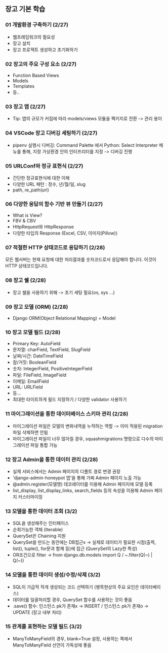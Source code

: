 ## 장고 기본 학습
### 01 개발환경 구축하기 (2/27)
- 웹프레임워크의 필요성
- 장고 설치
- 장고 프로젝트 생성하고 초기화하기

### 02 장고의 주요 구성 요소 (2/27)
- Function Based Views
- Models
- Templates
- 등..

### 03 장고 앱 (2/27)
- Tip: 앱의 규모가 커짐에 따라 models/views 모듈을 팩키지로 전환 -> 관리 용이

### 04 VSCode 장고 디버깅 세팅하기 (2/27)
- pipenv 실행시 디버깅: Command Palette 에서 Python: Select Interpreter 메뉴를 통해, 지정 가상환경 안의 인터프리터를 지정 -> 디버깅 진행

### 05 URLConf와 정규 표현식 (2/27)
- 간단한 정규표현식에 대한 이해
- 다양한 URL 패턴 : 정수, 년/월/일, slug
- path, re_path(url)

### 06 다양한 응답의 함수 기반 뷰 만들기 (2/27)
- What is View?
- FBV & CBV
- HttpRequest와 HttpResponse
- 다양한 타입의 Response (Excel, CSV, 이미지(Pillow))

### 07 적절한 HTTP 상태코드로 응답하기 (2/28)
모든 웹서버는 현재 요청에 대한 처리결과를 숫자코드로서 응답해야 합니다. 이것이 HTTP 상태코드입니다.

### 08 장고 쉘 (2/28)
- 장고 쉘을 사용하기 위해 -> 초기 세팅 필요(os, sys ...)

### 09 장고 모델 (ORM) (2/28)
- Django ORM(Object Relational Mapping) = Model 

### 10 장고 모델 필드 (2/28)
- Primary Key: AutoField
- 문자열: charField, TextField, SlugField
- 날짜/시간: DateTimeField
- 참/거짓: BooleanField
- 숫자: IntegerField, PositiveIntegerField
- 파일: FileField, ImageField
- 이메일: EmailField
- URL: URLField
- 등...
- 최대한 타이트하게 필드 지정하기 / 다양한 validator 사용하기

### 11 마이그레이션을 통한 데이터베이스 스키마 관리 (2/28)
- 마이그레이션 파일은 모델의 변화내역을 누적하는 역할 -> 이미 적용된 migration 파일 삭제하면 안됨
- 마이그레이션 파일이 너무 많아질 경우, squashmigrations 명령으로 다수의 마이그레이션 파일 통합 가능

### 12 장고 Admin을 통한 데이터 관리 (2/28)
- 실제 서비스에서는 Admin 페이지의 디폴트 경로 변경 권장
- 'django-admin-honeypot 앱'을 통해 가짜 Admin 페이지 노출 가능
- @admin.register(모델명) 데코레이터를 이용해 Admin 페이지에 모델 등록
- list_display, list_display_links, search_fields 등의 속성을 이용해 Admin 페이지 커스터마이징

### 13 모델을 통한 데이터 조회 (3/2)
- SQL을 생성해주는 인터페이스
- 순회가능한 객체 (Iterable)
- QuerySet은 Chaining 지원
- QuerySet을 만드는 동안에는 DB접근x -> 실제로 데이터가 필요한 시점(출력, list(), tuple(), for문과 함께 등)에 접근 (QuerySet의 Lazy한 특성)
- OR조건으로 filter -> from django.db.models import Q / ~.filter(Q(~) | Q(~))

### 14 모델을 통한 데이터 생성/수정/삭제 (3/2)
- SQL이 가급적 적게 생성되는 코드 선택하기 (병목현상의 주요 요인은 데이터베이스)
- 데이터를 일괄처리할 경우, QuerySet 함수를 사용하는 것이 좋음
- .save() 함수: 인스턴스 pk가 존재x -> INSERT / 인스턴스 pk가 존재o -> UPDATE (장고 내부 처리)

### 15 관계를 표현하는 모델 필드 (3/2)
- ManyToManyField의 경우, blank=True 설정, 사용하는 쪽에서 ManyToManyField 선언이 가독성에 좋음 
